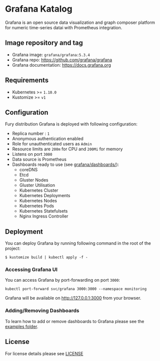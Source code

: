 # Grafana Katalog

Grafana is an open source data visualization and graph composer platform for numeric time-series datai with Prometheus integration.  


## Image repository and tag

* Grafana image: `grafana/grafana:5.3.4`
* Grafana repo: https://github.com/grafana/grafana
* Grafana documentation: https://docs.grafana.org 


## Requirements

- Kubernetes >= `1.10.0`
- Kustomize >= `v1`


## Configuration

Fury distribution Grafana is deployed with following configuration:
- Replica number : `1` 
- Anonymous authentication enabled
- Role for unauthenticated users as `Admin`
- Resource limits are `200m` for CPU and `200Mi` for memory
- Listens on port `3000`
- Data source is Prometheus
- Dashboards ready to use (see [grafana/dashboards/](dashboards)):
   * coreDNS
   * Etcd
   * Gluster Nodes
   * Gluster Utilisation
   * Kubernetes Cluster
   * Kubernetes Deployments
   * Kubernetes Nodes
   * Kubernetes Pods
   * Kubernetes Statefulsets
   * Nginx Ingress Controller


## Deployment

You can deploy Grafana by running following command in the root of the project:

`$ kustomize build | kubectl apply -f -`


### Accessing Grafana UI

You can access Grafana by port-forwarding on port `3000`:

`kubectl port-forward svc/grafana 3000:3000 --namespace monitoring`

Grafana will be available on <http://127.0.0.1:3000> from your browser.


### Adding/Removing Dashboards

To learn how to add or remove dashboards to Grafana please see the [examples folder](https://github.com/sighup-io/fury-kubernetes-monitoring/tree/master/examples).


## License

For license details please see [LICENSE](https://sighup.io/fury/license)
